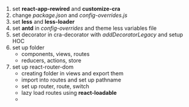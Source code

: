 1. set **react-app-rewired** and **customize-cra**
2. change *package.json* and *config-overrides.js*
3. set **less** and **less-loader**
4. set **antd** in *config-overrides* and theme less variables file
5. set decorator in cra-decorator with *addDecoratorLegacy* and setup HOC
6. set up folder
   * components, views, routes
   * reducers, actions, store
7. set up react-router-dom 
   * creating folder in views and export them 
   * import into routes and set up pathname
   * set up router, route, switch
   * lazy load routes using **react-loadable**
   * 


